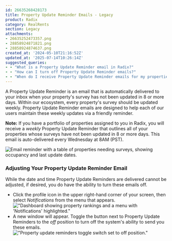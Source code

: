 ```yaml
---
id: 26635268428173
title: Property Update Reminder Emails - Legacy
product: Radix
category: RealRents
section: Legacy
attachments:
- 26635252473357.png
- 28858924871821.png
- 28858924874637.png
created_at: '2024-05-10T21:16:52Z'
updated_at: '2025-07-14T10:26:14Z'
suggested_queries:
- - "What is a Property Update Reminder email in Radix?"
- - "How can I turn off Property Update Reminder emails?"
- - "When do I receive Property Update Reminder emails for my properties?"
---
```

A Property Update Reminder is an email that is automatically delivered to your inbox when your property's survey has not been updated in 8 or more days. Within our ecosystem, every property's survey should be updated weekly. Property Update Reminder emails are designed to help each of our users maintain these weekly updates via a friendly reminder.

**Note:** If you have a portfolio of properties assigned to you in Radix, you will receive a *weekly* Property Update Reminder that outlines all of your properties whose surveys have not been updated in 8 or more days. This email is auto-delivered every Wednesday at 8AM (PST).

![Email reminder with a table of properties needing surveys, showing occupancy and last update dates.](attachments/26635252473357.png)

### Adjusting Your Property Update Reminder Email

While the date and time Property Update Reminders are delivered cannot be adjusted, if desired, you do have the ability to turn these emails off.

* Click the profile icon in the upper right-hand corner of your screen, then select *Notifications* from the menu that appears. !["Dashboard showing property rankings and a menu with 'Notifications' highlighted."](attachments/28858924871821.png)
* A new window will appear. Toggle the button next to Property Update Reminders to the *off* position to turn off the system's ability to send you these emails. !["Property update reminders toggle switch set to off position."](attachments/28858924874637.png)